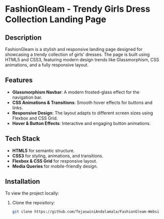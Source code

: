 # FashionGleam - Trendy Girls Dress Collection Landing Page

## Description
FashionGleam is a stylish and responsive landing page designed for showcasing a trendy collection of girls' dresses. The page is built using HTML5 and CSS3, featuring modern design trends like Glassmorphism, CSS animations, and a fully responsive layout.

## Features
- **Glassmorphism Navbar**: A modern frosted-glass effect for the navigation bar.
- **CSS Animations & Transitions**: Smooth hover effects for buttons and links.
- **Responsive Design**: The layout adapts to different screen sizes using Flexbox and CSS Grid.
- **Hover & Button Effects**: Interactive and engaging button animations.

## Tech Stack
- **HTML5** for semantic structure.
- **CSS3** for styling, animations, and transitions.
- **Flexbox & CSS Grid** for responsive layout.
- **Media Queries** for mobile-friendly design.

## Installation
To view the project locally:

1. Clone the repository:
   ```bash
   git clone https://github.com/TejaswiniAndalamala/FashionGleam-Website.git
